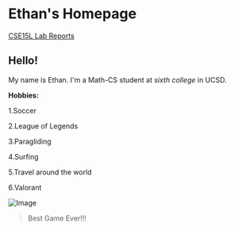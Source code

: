 # Ethan's Homepage

[CSE15L Lab Reports](https://ethanfu2003.github.io/cse15l-lab-reports/)

## Hello!

My name is Ethan. I'm a Math-CS student at *sixth college* in UCSD.

**Hobbies:**

1.Soccer

2.League of Legends

3.Paragliding 

4.Surfing

5.Travel around the world

6.Valorant

![Image](https://cdn.vox-cdn.com/thumbor/LWcV9vbpw9pfxx18ocKGjxHfst4=/0x0:5600x3150/1820x1213/filters:focal(2264x499:3160x1395):format(webp)/cdn.vox-cdn.com/uploads/chorus_image/image/66653777/LogoVersion_Beta_Key_Art_VALORANT.0.jpg)

> Best Game Ever!!!
